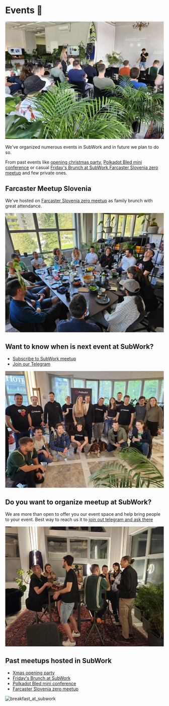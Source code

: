 # Events 📅

![subwork_meetup](pics/subwork_meetup.png.webp)

We've organized numerous events in SubWork and in future we plan to do so. 


From past events like [opening christmas party](https://www.meetup.com/subwork/events/289925251/), [Polkadot Bled mini conference](https://www.meetup.com/subwork/events/292274713/) or casual [Friday's Brunch at SubWork](https://www.meetup.com/subwork/events/290849358/),[Farcaster Slovenia zero meetup](https://warpcast.com/yangwao/0x7134089f) and few private ones.

## Farcaster Meetup Slovenia

We've hosted on [Farcaster Slovenia zero meetup](https://warpcast.com/yangwao/0x7134089f) as family brunch with great attendance.

![farcaster_meetup_slovenia](pics/subwork_farcaster_meetup.webp)


## Want to know when is next event at SubWork? 

- [Subscribe to SubWork meetup](https://www.meetup.com/subwork/)
- [Join our Telegram](https://t.me/+VoZsr7MEds84ZjQ0)


![event_polkadot_miniconf](pics/event_polkadot_miniconf.png.webp)

Do you want to organize meetup at SubWork?
---
We are more than open to offer you our event space and help bring people to your event. Best way to reach us it to [join out telegram and ask there](https://t.me/+VoZsr7MEds84ZjQ0)

![polkadot_miniconf](./pics/subwork_miniconf.png.webp)


Past meetups hosted in SubWork
---
- [Xmas opening party](https://www.meetup.com/subwork/events/289925251/)
- [Friday's Brunch at SubWork](https://www.meetup.com/subwork/events/290849358/)
- [Polkadot Bled mini conference](https://www.meetup.com/subwork/events/292274713/)
- [Farcaster Slovenia zero meetup](https://warpcast.com/yangwao/0x7134089f)

![breakfast_at_subwork](./pics/subwork_breakfast.jpg)